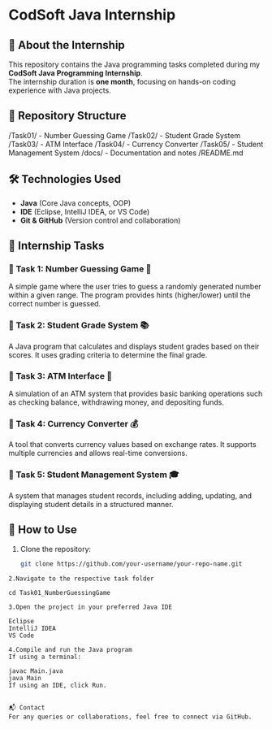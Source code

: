 # CodSoft Java Internship

## 📌 About the Internship
This repository contains the Java programming tasks completed during my **CodSoft Java Programming Internship**.  
The internship duration is **one month**, focusing on hands-on coding experience with Java projects.

## 📁 Repository Structure
/Task01/ - Number Guessing Game /Task02/ - Student Grade System /Task03/ - ATM Interface /Task04/ - Currency Converter /Task05/ - Student Management System /docs/ - Documentation and notes /README.md


## 🛠 Technologies Used
- **Java** (Core Java concepts, OOP)
- **IDE** (Eclipse, IntelliJ IDEA, or VS Code)
- **Git & GitHub** (Version control and collaboration)

## 📝 Internship Tasks
### 🔹 Task 1: Number Guessing Game 🎲  
A simple game where the user tries to guess a randomly generated number within a given range. The program provides hints (higher/lower) until the correct number is guessed.  

### 🔹 Task 2: Student Grade System 📚  
A Java program that calculates and displays student grades based on their scores. It uses grading criteria to determine the final grade.  

### 🔹 Task 3: ATM Interface 🏧  
A simulation of an ATM system that provides basic banking operations such as checking balance, withdrawing money, and depositing funds.  

### 🔹 Task 4: Currency Converter 💰  
A tool that converts currency values based on exchange rates. It supports multiple currencies and allows real-time conversions.  

### 🔹 Task 5: Student Management System 🎓  
A system that manages student records, including adding, updating, and displaying student details in a structured manner.  

## 🚀 How to Use
1. Clone the repository:
   ```sh
   git clone https://github.com/your-username/your-repo-name.git
```
2.Navigate to the respective task folder

cd Task01_NumberGuessingGame

3.Open the project in your preferred Java IDE

Eclipse
IntelliJ IDEA
VS Code

4.Compile and run the Java program
If using a terminal:

javac Main.java
java Main
If using an IDE, click Run.


📬 Contact
For any queries or collaborations, feel free to connect via GitHub.
